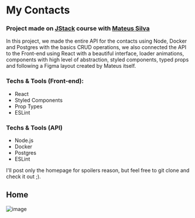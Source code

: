 # My Contacts

### Project made on [JStack](https://jstack.com.br/) course with [Mateus Silva](https://www.instagram.com/imateus.silva/?hl=en)

In this project, we made the entire API for the contacts using Node, Docker and Postgres with the basics CRUD operations, we also connected the API to the Front-end using React with a beautiful interface, loader animations, components with high level of abstraction, styled components, typed props and following a Figma layout created by Mateus itself.

### Techs & Tools (Front-end):
- React
- Styled Components
- Prop Types
- ESLint

### Techs & Tools (API)
- Node.js
- Docker
- Postgres
- ESLint

I'll post only the homepage for spoilers reason, but feel free to git clone and check it out ;).

## Home
![image](https://user-images.githubusercontent.com/54647722/180048488-34b5f298-3727-4dee-9346-1fbdd8fa3307.png)
